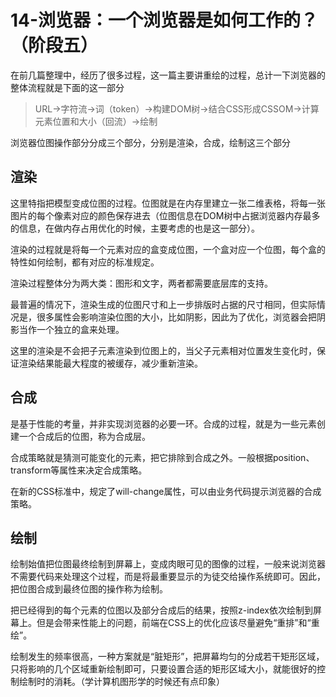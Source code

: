 # 14-浏览器：一个浏览器是如何工作的？（阶段五）

在前几篇整理中，经历了很多过程，这一篇主要讲重绘的过程，总计一下浏览器的整体流程就是下面的这一部分

> URL->字符流->词（token）->构建DOM树->结合CSS形成CSSOM->计算元素位置和大小（回流）->绘制

浏览器位图操作部分分成三个部分，分别是渲染，合成，绘制这三个部分

## 渲染

这里特指把模型变成位图的过程。位图就是在内存里建立一张二维表格，将每一张图片的每个像素对应的颜色保存进去（位图信息在DOM树中占据浏览器内存最多的信息，在做内存占用优化的时候，主要考虑的也是这一部分）。

渲染的过程就是将每一个元素对应的盒变成位图，一个盒对应一个位图，每个盒的特性如何绘制，都有对应的标准规定。

渲染过程整体分为两大类：图形和文字，两者都需要底层库的支持。

最普遍的情况下，渲染生成的位图尺寸和上一步排版时占据的尺寸相同，但实际情况是，很多属性会影响渲染位图的大小，比如阴影，因此为了优化，浏览器会把阴影当作一个独立的盒来处理。

这里的渲染是不会把子元素渲染到位图上的，当父子元素相对位置发生变化时，保证渲染结果能最大程度的被缓存，减少重新渲染。

## 合成

是基于性能的考量，并非实现浏览器的必要一环。合成的过程，就是为一些元素创建一个合成后的位图，称为合成层。

合成策略就是猜测可能变化的元素，把它排除到合成之外。一般根据position、transform等属性来决定合成策略。

在新的CSS标准中，规定了will-change属性，可以由业务代码提示浏览器的合成策略。

## 绘制

绘制始值把位图最终绘制到屏幕上，变成肉眼可见的图像的过程，一般来说浏览器不需要代码来处理这个过程，而是将最重要显示的为徒交给操作系统即可。因此，把位图合成到最终位图的操作称为绘制。

把已经得到的每个元素的位图以及部分合成后的结果，按照z-index依次绘制到屏幕上。但是会带来性能上的问题，前端在CSS上的优化应该尽量避免“重排”和“重绘”。

绘制发生的频率很高，一种方案就是“脏矩形”，把屏幕均匀的分成若干矩形区域，只将影响的几个区域重新绘制即可，只要设置合适的矩形区域大小，就能很好的控制绘制时的消耗。（学计算机图形学的时候还有点印象）




